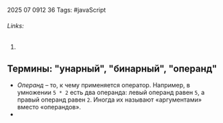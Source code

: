 2025 07 0912 36
Tags: #javaScript 
###### Links: 
1) 
## Термины: "унарный", "бинарный", "операнд"
- _Операнд_ – то, к чему применяется оператор. Например, в умножении `5 * 2` есть два операнда: левый операнд равен `5`, а правый операнд равен `2`. Иногда их называют «аргументами» вместо «операндов».
- 
 